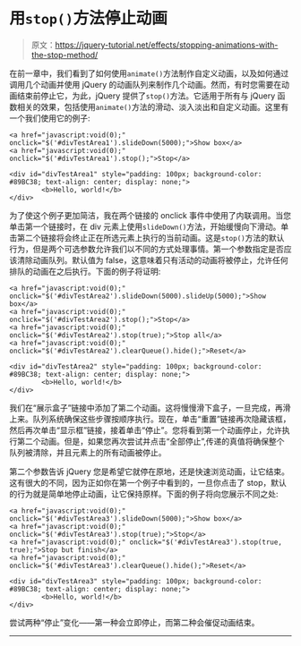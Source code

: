 # 用`stop()`方法停止动画

> 原文：<https://jquery-tutorial.net/effects/stopping-animations-with-the-stop-method/>

在前一章中，我们看到了如何使用`animate()`方法制作自定义动画，以及如何通过调用几个动画并使用 jQuery 的动画队列来制作几个动画。然而，有时您需要在动画结束前停止它，为此，jQuery 提供了`stop()`方法。它适用于所有与 jQuery 函数相关的效果，包括使用`animate()`方法的滑动、淡入淡出和自定义动画。这里有一个我们使用它的例子:

```
<a href="javascript:void(0);" onclick="$('#divTestArea1').slideDown(5000);">Show box</a>   
<a href="javascript:void(0);" onclick="$('#divTestArea1').stop();">Stop</a>

<div id="divTestArea1" style="padding: 100px; background-color: #89BC38; text-align: center; display: none;">
        <b>Hello, world!</b>
</div>
```

为了使这个例子更加简洁，我在两个链接的 onclick 事件中使用了内联调用。当您单击第一个链接时，在 div 元素上使用`slideDown()`方法，开始缓慢向下滑动。单击第二个链接将会终止正在所选元素上执行的当前动画。这是`stop()`方法的默认行为，但是两个可选参数允许我们以不同的方式处理事情。第一个参数指定是否应该清除动画队列。默认值为 false，这意味着只有活动的动画将被停止，允许任何排队的动画在之后执行。下面的例子将证明:

```
<a href="javascript:void(0);" onclick="$('#divTestArea2').slideDown(5000).slideUp(5000);">Show box</a>   
<a href="javascript:void(0);" onclick="$('#divTestArea2').stop();">Stop</a>   
<a href="javascript:void(0);" onclick="$('#divTestArea2').stop(true);">Stop all</a>   
<a href="javascript:void(0);" onclick="$('#divTestArea2').clearQueue().hide();">Reset</a>

<div id="divTestArea2" style="padding: 100px; background-color: #89BC38; text-align: center; display: none;">
        <b>Hello, world!</b>
</div>
```

我们在“展示盒子”链接中添加了第二个动画。这将慢慢滑下盒子，一旦完成，再滑上来。队列系统确保这些步骤按顺序执行。现在，单击“重置”链接再次隐藏该框，然后再次单击“显示框”链接，接着单击“停止”。您将看到第一个动画停止，允许执行第二个动画。但是，如果您再次尝试并点击“全部停止”,传递的真值将确保整个队列被清除，并且元素上的所有动画被停止。

第二个参数告诉 jQuery 您是希望它就停在原地，还是快速浏览动画，让它结束。这有很大的不同，因为正如你在第一个例子中看到的，一旦你点击了 stop，默认的行为就是简单地停止动画，让它保持原样。下面的例子将向您展示不同之处:

<input type="hidden" name="IL_IN_ARTICLE">

```
<a href="javascript:void(0);" onclick="$('#divTestArea3').slideDown(5000);">Show box</a>   
<a href="javascript:void(0);" onclick="$('#divTestArea3').stop(true);">Stop</a>   
<a href="javascript:void(0);" onclick="$('#divTestArea3').stop(true, true);">Stop but finish</a>   
<a href="javascript:void(0);" onclick="$('#divTestArea3').clearQueue().hide();">Reset</a>

<div id="divTestArea3" style="padding: 100px; background-color: #89BC38; text-align: center; display: none;">
        <b>Hello, world!</b>
</div>
```

尝试两种“停止”变化——第一种会立即停止，而第二种会催促动画结束。

* * *